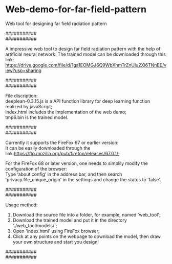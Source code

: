 # Web-demo-for-far-field-pattern
Web tool for designing far field radiation pattern

###########  
###########  

A impressive web tool to design far field radiation pattern with the help of artificial neural network.
The trained model can be downloaded through this link: 
https://drive.google.com/file/d/1ga1EOMGJ6Q9WbXhmTrZnUlu2Xi6TNnEE/view?usp=sharing

###########  
###########  

File discription:  
deeplean-0.3.15.js is a API function library for deep learning function realized by javaScript;  
index.html includes the implementation of the web demo;  
tmp6.bin is the trained model.  

###########  
###########  

Currently it supports the FireFox 67 or earlier version:  
It can be easily downloaded through the link:https://ftp.mozilla.org/pub/firefox/releases/67.0.1/;  

For the FireFox 68 or later version, one needs to simplily modify the configuration of the browser:  
Type ‘about:config’ in the address bar, and then search 'privacy.file_unique_origin' in the settings and change the status to 'false'.  

###########  
###########  

Usage method:
1. Download the source file into a folder, for example, named 'web_tool';
2. Download the trained model and put it in the directory './web_tool/models/';
3. Open 'index.html' using FireFox browser;
4. Click at any points on the webpage to download the model, then draw your own structure and start you design!

###########  
###########  
